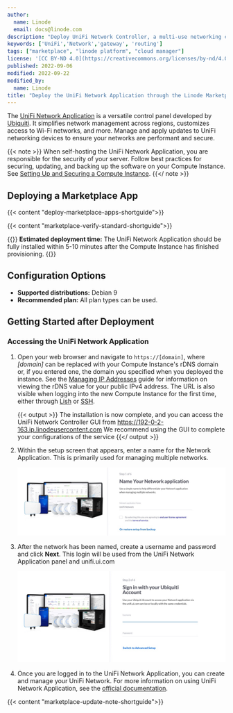 ```yaml
---
author:
  name: Linode
  email: docs@linode.com
description: "Deploy UniFi Network Controller, a multi-use networking control panel with a powerful application suite designed to optimize home and business networks with ease, on a Linode Compute Instance."
keywords: ['UniFi','Network','gateway', 'routing']
tags: ["marketplace", "linode platform", "cloud manager"]
license: '[CC BY-ND 4.0](https://creativecommons.org/licenses/by-nd/4.0)'
published: 2022-09-06
modified: 2022-09-22
modified_by:
  name: Linode
title: "Deploy the UniFi Network Application through the Linode Marketplace"
---
```


The [UniFi Network Application](https://help.ui.com/hc/en-us/articles/1500012237441-UniFi-Network-Use-the-UniFi-Network-Application) is a versatile control panel developed by [Ubiquiti](https://www.ui.com/). It simplifies network management across regions, customizes access to Wi-Fi networks, and more. Manage and apply updates to UniFi networking devices to ensure your networks are performant and secure.

{{< note >}}
When self-hosting the UniFi Network Application, you are responsible for the security of your server. Follow best practices for securing, updating, and backing up the software on your Compute Instance. See [Setting Up and Securing a Compute Instance](/docs/guides/set-up-and-secure/).
{{</ note >}}

## Deploying a Marketplace App

{{< content "deploy-marketplace-apps-shortguide">}}

{{< content "marketplace-verify-standard-shortguide">}}

{{<note>}}
**Estimated deployment time:** The UniFi Network Application should be fully installed within 5-10 minutes after the Compute Instance has finished provisioning.
{{</note>}}

## Configuration Options

- **Supported distributions:** Debian 9
- **Recommended plan:** All plan types can be used.

## Getting Started after Deployment

### Accessing the UniFi Network Application

1. Open your web browser and navigate to `https://[domain]`, where *[domain]* can be replaced with your Compute Instance's rDNS domain or, if you entered one, the domain you specified when you deployed the instance. See the [Managing IP Addresses](/docs/guides/managing-ip-addresses/) guide for information on viewing the rDNS value for your public IPv4 address. The URL is also visible when logging into the new Compute Instance for the first time, either through [Lish](/docs/guides/lish/) or [SSH](/docs/guides/set-up-and-secure/#connect-to-the-instance).

    {{< output >}}
The installation is now complete, and you can access the
UniFi Network Controller GUI from https://192-0-2-163.ip.linodeusercontent.com
We recommend using the GUI to complete your configurations of the service
{{</ output >}}

2. Within the setup screen that appears, enter a name for the Network Application. This is primarily used for managing multiple networks.

    ![Screenshot of the UniFi Network name page](UniFi-network-name.png)

3. After the network has been named, create a username and password and click **Next**. This login will be used from the UniFi Network Application panel and unifi.ui.com

    ![Screenshot of the Ubiquiti Account page](UniFi-account-login.jpg)

4. Once you are logged in to the UniFi Network Application, you can create and manage your UniFi Network. For more information on using UniFi Network Application, see the [official documentation](https://help.ui.com/hc/en-us/articles/1500012237441-UniFi-Network-Use-the-UniFi-Network-Application).

{{< content "marketplace-update-note-shortguide">}}
